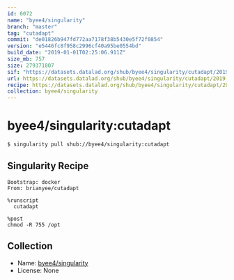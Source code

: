 ```yaml
---
id: 6072
name: "byee4/singularity"
branch: "master"
tag: "cutadapt"
commit: "de01826b947fd772aa7178f38b5430e5f72f0854"
version: "e5446fc8f958c2996cf40a95be0554bd"
build_date: "2019-01-01T02:25:06.911Z"
size_mb: 757
size: 279371807
sif: "https://datasets.datalad.org/shub/byee4/singularity/cutadapt/2019-01-01-de01826b-e5446fc8/e5446fc8f958c2996cf40a95be0554bd.simg"
url: https://datasets.datalad.org/shub/byee4/singularity/cutadapt/2019-01-01-de01826b-e5446fc8/
recipe: https://datasets.datalad.org/shub/byee4/singularity/cutadapt/2019-01-01-de01826b-e5446fc8/Singularity
collection: byee4/singularity
---
```


# byee4/singularity:cutadapt

```bash
$ singularity pull shub://byee4/singularity:cutadapt
```

## Singularity Recipe

```singularity
Bootstrap: docker
From: brianyee/cutadapt

%runscript
  cutadapt

%post
chmod -R 755 /opt
```

## Collection

 - Name: [byee4/singularity](https://github.com/byee4/singularity)
 - License: None

